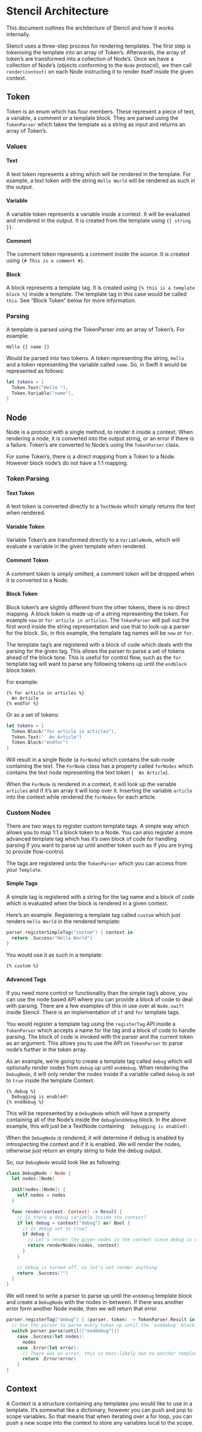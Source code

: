 Stencil Architecture
====================

This document outlines the architecture of Stencil and how it works internally.

Stencil uses a three-step process for rendering templates. The first step is tokenising the template into an array of Token’s. Afterwards, the array of token’s are transformed into a collection of Node’s. Once we have a collection of Node’s (objects conforming to the `Node` protocol), we then call `render(context)` on each Node instructing it to render itself inside the given context.

## Token

Token is an enum which has four members. These represent a piece of text, a variable, a comment or a template block. They are parsed using the `TokenParser` which takes the template as a string as input and returns an array of Token’s.

### Values

#### Text

A text token represents a string which will be rendered in the template. For example, a text token with the string `Hello World` will be rendered as such in the output.

#### Variable

A variable token represents a variable inside a context. It will be evaluated and rendered in the output. It is created from the template using `{{ string }}`.

#### Comment

The comment token represents a comment inside the source. It is created using `{# This is a comment #}`.

#### Block

A block represents a template tag. It is created using `{% this is a template block %}` inside a template. The template tag in this case would be called `this`. See “Block Token” below for more information.

### Parsing

A template is parsed using the TokenParser into an array of Token’s. For example:

```html+django
Hello {{ name }}
```

Would be parsed into two tokens. A token representing the string, `Hello ` and a token representing the variable called `name`. So, in Swift it would be represented as follows:

```swift
let tokens = [
  Token.Text("Hello "),
  Token.Variable("name"),
]
```

## Node

Node is a protocol with a single method, to render it inside a context. When rendering a node, it is converted into the output string, or an error if there is a failure. Token’s are converted to Node’s using the `TokenParser` class.

For some Token’s, there is a direct mapping from a Token to a Node. However block node’s do not have a 1:1 mapping.

### Token Parsing

#### Text Token

A text token is converted directly to a `TextNode` which simply returns the text when rendered.

#### Variable Token

Variable Token’s are transformed directly to a `VariableNode`, which will evaluate a variable in the given template when rendered.

#### Comment Token

A comment token is simply omitted, a comment token will be dropped when it is converted to a Node.

#### Block Token

Block token’s are slightly different from the other tokens, there is no direct mapping. A block token is made up of a string representing the token. For example `now` or `for article in articles`. The `TokenParser` will pull out the first word inside the string representation and use that to look-up a parser for the block. So, in this example, the template tag names will be `now` or `for`.

The template tag’s are registered with a block of code which deals with the parsing for the given tag. This allows the parser to parse a set of tokens ahead of the block tone. This is useful for control flow, such as the `for` template tag will want to parse any following tokens up until the `endblock` block token.

For example:

```html+django
{% for article in articles %}
  An Article
{% endfor %}
```

Or as a set of tokens:

```swift
let tokens = [
  Token.Block("for article in articles"),
  Token.Text("  An Article")
  Token.Block("endfor")
]
```

Will result in a single Node (a `ForNode`) which contains the sub-node containing the text. The `ForNode` class has a property called `forNodes` which contains the text node representing the text token (`  An Article`).

When the `ForNode` is rendered in a context, it will look up the variable `articles` and if it’s an array it will loop over it. Inserting the variable `article` into the context while rendered the `forNodes` for each article.

### Custom Nodes

There are two ways to register custom template tags. A simple way which allows you to map 1:1 a block token to a Node. You can also register a more advanced template tag which has it’s own block of code for handling parsing if you want to parse up until another token such as if you are trying to provide flow-control.

The tags are registered onto the `TokenParser` which you can access from your `Template`.

#### Simple Tags

A simple tag is registered with a string for the tag name and a block of code which is evaluated when the block is rendered in a given context.

Here’s an example. Registering a template tag called `custom` which just renders `Hello World` in the rendered template:

```swift
parser.registerSimpleTag("custom") { context in
  return .Success("Hello World")
}
```

You would use it as such in a template:

```html+django
{% custom %}
```

#### Advanced Tags

If you need more control or functionality than the simple tag’s above, you can use the node based API where you can provide a block of code to deal with parsing. There are a few examples of this in use over at `Node.swift` inside Stencil. There is an implementation of `if` and `for` template tags.

You would register a template tag using the `registerTag` API inside a `TokenParser` which accepts a name for the tag and a block of code to handle parsing. The block of code is invoked with the parser and the current token as an argument. This allows you to use the API on `TokenParser` to parse node’s further in the token array.

As an example, we’re going to create a template tag called `debug` which will optionally render nodes from `debug` up until `enddebug`. When rendering the `DebugNode`, it will only render the nodes inside if a variable called `debug` is set to `true` inside the template Context.

```html+django
{% debug %}
  Debugging is enabled!
{% enddebug %}
```

This will be represented by a `DebugNode` which will have a property containing all of the Node’s inside the `debug`/`enddebug` block. In the above example, this will just be a TextNode containing `  Debugging is enabled!`.

When the `DebugNode` is rendered, it will determine if debug is enabled by introspecting the context and if it is enabled. We will render the nodes, otherwise just return an empty string to hide the debug output.

So, our `DebugNode` would look like as following:

```swift
class DebugNode : Node {
  let nodes:[Node]

  init(nodes:[Node]) {
    self.nodes = nodes
  }

  func render(context: Context) -> Result {
    // Is there a debug variable inside the context?
    if let debug = context["debug"] as? Bool {
      // Is debug set to true?
      if debug {
        // Let's render the given nodes in the context since debug is enabled.
        return renderNodes(nodes, context)
      }
    }

    // Debug is turned off, so let's not render anything
    return .Success("")
  }
}
```

We will need to write a parser to parse up until the `enddebug` template block and create a `DebugNode` with the nodes in-between. If there was another error form another Node inside, then we will return that error.

```swift
parser.registerTag("debug") { (parser, token) -> TokenParser.Result in
  // Use the parser to parse every token up until the `enddebug` block.
  switch parser.parse(until(["enddebug"]))
    case .Success(let nodes):
      nodes
    case .Error(let error):
      // There was an error, this is most-likely due to another template block returning an error.
      return .Error(error)
    }
}
```

## Context

A Context is a structure containing any templates you would like to use in a template. It’s somewhat like a dictionary, however you can push and pop to scope variables. So that means that when iterating over a for loop, you can push a new scope into the context to store any variables local to the scope.
